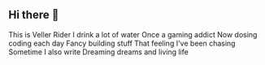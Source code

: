 ## Hi there 👋

This is Veller Rider
I drink a lot of water
Once a gaming addict
Now dosing coding each day
Fancy building stuff
That feeling I've been chasing
Sometime I also write
Dreaming dreams and living life
<!--
**VellerRider/VellerRider** is a ✨ _special_ ✨ repository because its `README.md` (this file) appears on your GitHub profile.

Here are some ideas to get you started:

- 🔭 I’m currently working on ...
- 🌱 I’m currently learning ...
- 👯 I’m looking to collaborate on ...
- 🤔 I’m looking for help with ...
- 💬 Ask me about ...
- 📫 How to reach me: ...
- 😄 Pronouns: ...
- ⚡ Fun fact: ...
-->
